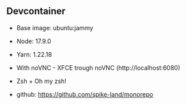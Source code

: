 ## Devcontainer

- Base image: ubuntu:jammy
- Node: 17.9.0
- Yarn: 1.22.18
- With noVNC - XFCE trough noVNC (http://localhost:6080)
- Zsh + Oh my zsh!

- github: https://github.com/spike-land/monorepo
